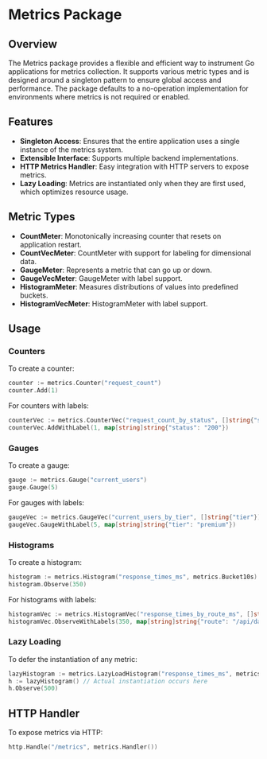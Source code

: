 # Metrics Package

## Overview
The Metrics package provides a flexible and efficient way to instrument Go applications for metrics collection. It supports various metric types and is designed around a singleton pattern to ensure global access and performance. The package defaults to a no-operation implementation for environments where metrics is not required or enabled.

## Features
- **Singleton Access**: Ensures that the entire application uses a single instance of the metrics system.
- **Extensible Interface**: Supports multiple backend implementations.
- **HTTP Metrics Handler**: Easy integration with HTTP servers to expose metrics.
- **Lazy Loading**: Metrics are instantiated only when they are first used, which optimizes resource usage.

## Metric Types
- **CountMeter**: Monotonically increasing counter that resets on application restart.
- **CountVecMeter**: CountMeter with support for labeling for dimensional data.
- **GaugeMeter**: Represents a metric that can go up or down.
- **GaugeVecMeter**: GaugeMeter with label support.
- **HistogramMeter**: Measures distributions of values into predefined buckets.
- **HistogramVecMeter**: HistogramMeter with label support.

## Usage

### Counters
To create a counter:
```go
counter := metrics.Counter("request_count")
counter.Add(1)
```

For counters with labels:
```go
counterVec := metrics.CounterVec("request_count_by_status", []string{"status"})
counterVec.AddWithLabel(1, map[string]string{"status": "200"})
```

### Gauges
To create a gauge:
```go
gauge := metrics.Gauge("current_users")
gauge.Gauge(5)
```

For gauges with labels:
```go
gaugeVec := metrics.GaugeVec("current_users_by_tier", []string{"tier"})
gaugeVec.GaugeWithLabel(5, map[string]string{"tier": "premium"})
```

### Histograms
To create a histogram:
```go
histogram := metrics.Histogram("response_times_ms", metrics.Bucket10s)
histogram.Observe(350)
```

For histograms with labels:
```go
histogramVec := metrics.HistogramVec("response_times_by_route_ms", []string{"route"}, metrics.BucketHTTPReqs)
histogramVec.ObserveWithLabels(350, map[string]string{"route": "/api/data"})
```

### Lazy Loading
To defer the instantiation of any metric:
```go
lazyHistogram := metrics.LazyLoadHistogram("response_times_ms", metrics.Bucket10s)
h := lazyHistogram() // Actual instantiation occurs here
h.Observe(500)
```

## HTTP Handler
To expose metrics via HTTP:
```go
http.Handle("/metrics", metrics.Handler())
```
